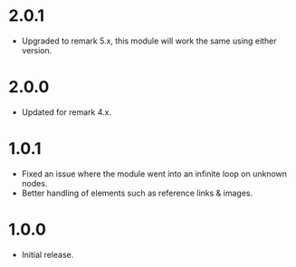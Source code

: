 # 2.0.1

* Upgraded to remark 5.x, this module will work the same using either version.

# 2.0.0

* Updated for remark 4.x.

# 1.0.1

* Fixed an issue where the module went into an infinite loop on unknown nodes.
* Better handling of elements such as reference links & images.

# 1.0.0

* Initial release.
